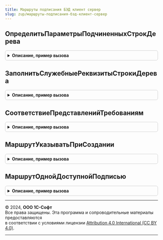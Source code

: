```yaml
---
title: Маршруты подписания БЭД клиент сервер
slug: zup/маршруты-подписания-бэд-клиент-сервер
---
```



## ОпределитьПараметрыПодчиненныхСтрокДерева
<details style="margin: 1em 0; padding: 0.5em; border: 1px solid #ccc; border-radius: 6px;">

<summary style="font-weight: bold; cursor: pointer;">Описание, пример вызова</summary>

```bsl

// Определяет параметры подчиненных строк дерева подписания, необходимые для работы механизмов отрисовки и
// редактирования.
//
// Параметры:
//  СтрокаДерева		 - ДанныеФормыЭлементДерева - строка дерева.
//  ЕстьУсловия			 - Булево - в параметр возвращается Истина, если в подчиненных строках указаны требования к
//    подписанию.
//  ЕстьПодписанты		 - Булево - в параметр возвращается Истина, если в подчиненных строках указаны подписанты.
//  ВыбранныеЗначения	 - Массив - требования или подписанты, выбранные в подчиненных строках.
//
Процедура ОпределитьПараметрыПодчиненныхСтрокДерева(СтрокаДерева, ЕстьУсловия = Ложь, ЕстьПодписанты = Ложь, Экспорт
```

Пример вызова
```bsl
МаршрутыПодписанияБЭДКлиентСервер.ОпределитьПараметрыПодчиненныхСтрокДерева(СтрокаДерева, ЕстьУсловия, ЕстьПодписанты, );
```
</details>

## ЗаполнитьСлужебныеРеквизитыСтрокиДерева
<details style="margin: 1em 0; padding: 0.5em; border: 1px solid #ccc; border-radius: 6px;">

<summary style="font-weight: bold; cursor: pointer;">Описание, пример вызова</summary>

```bsl

// Заполняет служебные реквизиты дерева подписания.
//
// Параметры:
//  СтрокаДерева - ДанныеФормыЭлементДерева, СтрокаДереваЗначений - строка дерева.
//  ИмяОсновногоРеквизита- Строка - имя реквизита дерева, который будет выводиться в основной колонке.
//
Процедура ЗаполнитьСлужебныеРеквизитыСтрокиДерева(СтрокаДерева, ИмяОсновногоРеквизита = "Подписант") Экспорт
```

Пример вызова
```bsl
МаршрутыПодписанияБЭДКлиентСервер.ЗаполнитьСлужебныеРеквизитыСтрокиДерева(СтрокаДерева, ИмяОсновногоРеквизита);
```
</details>

## СоответствиеПредставленийТребованиям
<details style="margin: 1em 0; padding: 0.5em; border: 1px solid #ccc; border-radius: 6px;">

<summary style="font-weight: bold; cursor: pointer;">Описание, пример вызова</summary>

```bsl

// Определяет соответствие текстовых представлений требований их ссылочным значениям.
//
// Параметры:
//  СтрокаДерева - ДанныеФормыЭлементДерева - строка дерева.
//
// Возвращаемое значение:
//  Соответствие - ключом является требование, значением - его текстовое представление.
//
Функция СоответствиеПредставленийТребованиям(СтрокаДерева) Экспорт
```

Пример вызова
```bsl
Результат = МаршрутыПодписанияБЭДКлиентСервер.СоответствиеПредставленийТребованиям(СтрокаДерева) 
```
</details>

## МаршрутУказыватьПриСоздании
<details style="margin: 1em 0; padding: 0.5em; border: 1px solid #ccc; border-radius: 6px;">

<summary style="font-weight: bold; cursor: pointer;">Описание, пример вызова</summary>

```bsl

Функция МаршрутУказыватьПриСоздании() Экспорт
```

Пример вызова
```bsl
Результат = МаршрутыПодписанияБЭДКлиентСервер.МаршрутУказыватьПриСоздании() 
```
</details>

## МаршрутОднойДоступнойПодписью
<details style="margin: 1em 0; padding: 0.5em; border: 1px solid #ccc; border-radius: 6px;">

<summary style="font-weight: bold; cursor: pointer;">Описание, пример вызова</summary>

```bsl

Функция МаршрутОднойДоступнойПодписью() Экспорт
```

Пример вызова
```bsl
Результат = МаршрутыПодписанияБЭДКлиентСервер.МаршрутОднойДоступнойПодписью() 
```
</details>

---

© 2024, **ООО 1С-Софт**  
Все права защищены. Эта программа и сопроводительные материалы предоставляются  
в соответствии с условиями лицензии [Attribution 4.0 International (CC BY 4.0)](https://creativecommons.org/licenses/by/4.0/legalcode).

---

